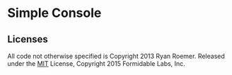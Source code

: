 Simple Console
==============

## Licenses
All code not otherwise specified is Copyright 2013 Ryan Roemer.
Released under the [MIT](./LICENSE.txt) License,
Copyright 2015 Formidable Labs, Inc.
